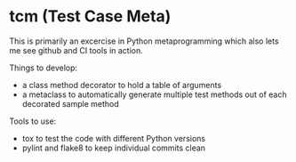 # tcm (Test Case Meta)
This is primarily an excercise in Python metaprogramming which also lets me see github and CI tools in action.

Things to develop:
* a class method decorator to hold a table of arguments
* a metaclass to automatically generate multiple test methods out of each decorated sample method

Tools to use:
* tox to test the code with different Python versions
* pylint and flake8 to keep individual commits clean
